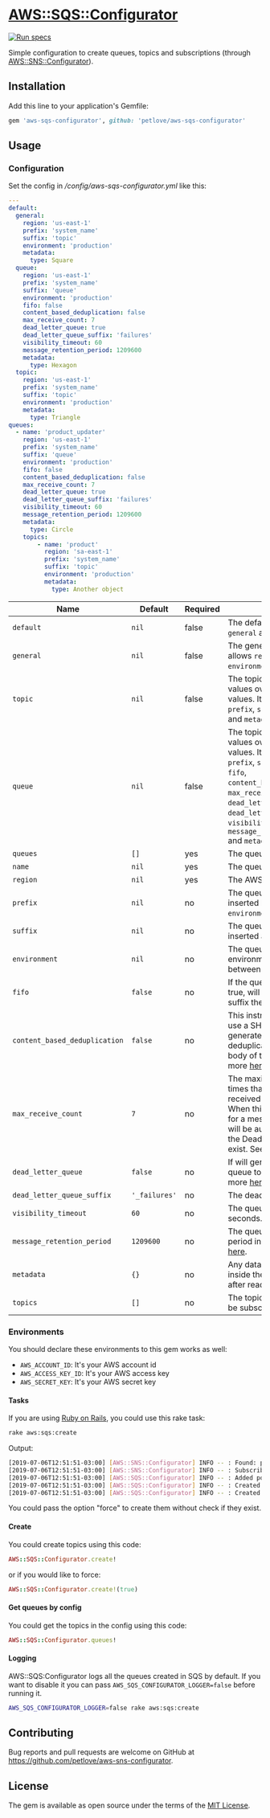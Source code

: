 # [AWS::SQS::Configurator](https://github.com/petlove/aws-sqs-configurator)

[![Run specs](https://github.com/petlove/aws-sqs-configurator/actions/workflows/specs.yml/badge.svg)](https://github.com/petlove/aws-sqs-configurator/actions/workflows/specs.yml)

Simple configuration to create queues, topics and subscriptions (through [AWS::SNS::Configurator](https://github.com/petlove/aws-sns-configurator)).

## Installation

Add this line to your application's Gemfile:

```ruby
gem 'aws-sqs-configurator', github: 'petlove/aws-sqs-configurator'
```

## Usage

### Configuration
Set the config in _/config/aws-sqs-configurator.yml_ like this:
```yml
---
default:
  general:
    region: 'us-east-1'
    prefix: 'system_name'
    suffix: 'topic'
    environment: 'production'
    metadata:
      type: Square
  queue:
    region: 'us-east-1'
    prefix: 'system_name'
    suffix: 'queue'
    environment: 'production'
    fifo: false
    content_based_deduplication: false
    max_receive_count: 7
    dead_letter_queue: true
    dead_letter_queue_suffix: 'failures'
    visibility_timeout: 60
    message_retention_period: 1209600
    metadata:
      type: Hexagon
  topic:
    region: 'us-east-1'
    prefix: 'system_name'
    suffix: 'topic'
    environment: 'production'
    metadata:
      type: Triangle
queues:
  - name: 'product_updater'
    region: 'us-east-1'
    prefix: 'system_name'
    suffix: 'queue'
    environment: 'production'
    fifo: false
    content_based_deduplication: false
    max_receive_count: 7
    dead_letter_queue: true
    dead_letter_queue_suffix: 'failures'
    visibility_timeout: 60
    message_retention_period: 1209600
    metadata:
      type: Circle
    topics:
        - name: 'product'
          region: 'sa-east-1'
          prefix: 'system_name'
          suffix: 'topic'
          environment: 'production'
          metadata:
            type: Another object
```
| Name | Default | Required | What's it |
|------|---------|----------|-----------|
| `default` | `nil` | false | The default values. It allows `general` and `topic`. |
| `general` | `nil` | false | The general default values. It allows `region`, `prefix`, `suffix`, `environment` and `metadata`. |
| `topic` | `nil` | false | The topic default values. The values overwrite `general` values. It allows `region`, `prefix`, `suffix`, `environment` and `metadata`. |
| `queue` | `nil` | false | The topic default values. The values overwrite `general` values. It allows `region`, `prefix`, `suffix`, `environment`, `fifo`, `content_based_deduplication`, `max_receive_count`, `dead_letter_queue`, `dead_letter_queue_suffix`, `visibility_timeout`, `message_retention_period` and `metadata`. |
| `queues` | `[]` | yes | The queues list. |
| `name` | `nil` | yes | The queue/topic name. |
| `region` | `nil` | yes | The AWS region. |
| `prefix` | `nil` | no | The queue name prefix. It's inserted before the `environment`.|
| `suffix` | `nil` | no | The queue name suffix. It's inserted after the `name`. |
| `environment` | `nil` | no | The queue/topic environment. It's inserted between `prefix` and `name`. |
| `fifo` | `false` | no | If the queue is a fifo queue. If true, will be added after the suffix the value `'.fifo'`. |
| `content_based_deduplication` | `false` | no | This instructs Amazon SQS to use a SHA-256 hash to generate the message deduplication ID using the body of the message. See more [here](https://docs.aws.amazon.com/AWSSimpleQueueService/latest/SQSDeveloperGuide/FIFO-queues.html#FIFO-queues-exactly-once-processing) |
| `max_receive_count` | `7` | no | The maximum number of times that a message can be received by consumers. When this value is exceeded for a message the message will be automatically sent to the Dead Letter Queue if that exist. See more [here](https://aws.amazon.com/blogs/aws/amazon-sqs-new-dead-letter-queue/).|
| `dead_letter_queue` | `false` | no | If will generate a dead letter queue to hold failures. See more [here](https://aws.amazon.com/blogs/aws/amazon-sqs-new-dead-letter-queue/).|
| `dead_letter_queue_suffix` | `'_failures'` | no | The dead letter queue suffix. |
| `visibility_timeout` | `60` | no | The queue visibility timeout in seconds. See more [here](https://docs.aws.amazon.com/AWSSimpleQueueService/latest/SQSDeveloperGuide/sqs-visibility-timeout.html).|
| `message_retention_period` | `1209600` | no | The queue message retention period in seconds. See more [here](https://docs.aws.amazon.com/AWSSimpleQueueService/latest/SQSDeveloperGuide/sqs-basic-architecture.html).|
| `metadata` | `{}` | no | Any data that you want put inside the queue to identify it after read the config. |
| `topics` | `[]` | no | The topics that the queue will be subscribed. |

### Environments

You should declare these environments to this gem works as well:
* `AWS_ACCOUNT_ID`: It's your AWS account id
* `AWS_ACCESS_KEY_ID`: It's your AWS access key
* `AWS_SECRET_KEY`: It's your AWS secret key

#### Tasks

If you are using [Ruby on Rails](https://github.com/rails/rails), you could use this rake task:
```bash
rake aws:sqs:create
```

Output:
```bash
[2019-07-06T12:51:51-03:00] [AWS::SNS::Configurator] INFO -- : Found: product - sa-east-1
[2019-07-06T12:51:51-03:00] [AWS::SNS::Configurator] INFO -- : Subscribed: arn:aws:sqs:sa-east-1:381158256258:system_name_production_product_updater_9_queue -> product - sa-east-1
[2019-07-06T12:51:51-03:00] [AWS::SQS::Configurator] INFO -- : Added policy: ["subscription_in_product"]
[2019-07-06T12:51:51-03:00] [AWS::SQS::Configurator] INFO -- : Created: system_name_production_product_updater_9_queue - sa-east-1
[2019-07-06T12:51:51-03:00] [AWS::SQS::Configurator] INFO -- : Created: system_name_production_product_adjuster_9_alert - us-east-1
```

You could pass the option "force" to create them without check if they exist.

#### Create

You could create topics using this code:

```ruby
AWS::SQS::Configurator.create!
```

or if you would like to force:

```ruby
AWS::SQS::Configurator.create!(true)
```

#### Get queues by config

You could get the topics in the config using this code:
```ruby
AWS::SQS::Configurator.queues!
```

#### Logging

AWS::SQS:Configurator logs all the queues created in SQS by default. If you want to disable it you can pass `AWS_SQS_CONFIGURATOR_LOGGER=false` before running it.
```bash
AWS_SQS_CONFIGURATOR_LOGGER=false rake aws:sqs:create
```

## Contributing

Bug reports and pull requests are welcome on GitHub at https://github.com/petlove/aws-sns-configurator.

## License

The gem is available as open source under the terms of the [MIT License](https://opensource.org/licenses/MIT).
